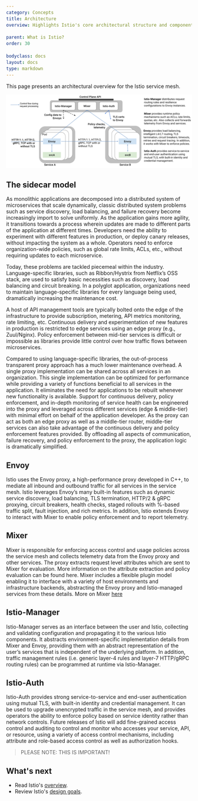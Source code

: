 ```yaml
---
category: Concepts
title: Architecture
overview: Highlights Istio's core architectural structure and components.
              
parent: What is Istio?
order: 30

bodyclass: docs
layout: docs
type: markdown
---
```



This page presents an architectural overview for the Istio service mesh.

<img src="./img/architecture/arch.svg" alt="The overall architecture of an Istio-based application." />

## The sidecar model

As monolithic applications are decomposed into a distributed system of microservices that scale dynamically, classic distributed system problems such as 
service discovery, load balancing, and failure recovery become increasingly import to solve uniformly. As the application gains more agility, it transitions
towards a process wherein updates are made to different parts of the application at different times. Developers need the ability to experiment with 
different features in production, or deploy canary releases, without impacting the system as a whole. Operators need to enforce organization-wide policies, 
such as global rate limits, ACLs, etc., without requiring updates to each microservice.

Today, these problems are tackled piecemeal within the industry. Language-specific libraries, such as Ribbon/Hystrix from Netflix’s OSS stack, are used to 
satisfy basic necessities such as discovery, load balancing and circuit breaking. In a polyglot application, organizations need to maintain 
language-specific libraries for every language being used, dramatically increasing the maintenance cost.

A host of API management tools are typically bolted onto the edge of the infrastructure to provide subscription, metering, API metrics monitoring, rate 
limiting, etc. Continuous delivery and experimentation of new features in production is restricted to edge services using an edge proxy (e.g., Zuul/Nginx). 
Policy enforcement between mid-tier services is difficult or impossible as libraries provide little control over how traffic flows between microservices.

Compared to using language-specific libraries, the out-of-process transparent proxy approach has a much lower maintenance overhead. A single proxy 
implementation can be shared across all services in an organization. This single  implementation can be optimized for performance while providing a variety 
of functions beneficial to all services in the application. It eliminates the need for applications to be rebuilt whenever new functionality is available. 
Support for continuous delivery, policy enforcement, and in-depth monitoring of service health can be engineered into the proxy and leveraged across 
different services (edge & middle-tier) with minimal effort on behalf of the application developer.  As the proxy can act as both an edge proxy as well as a
middle-tier router, middle-tier services can also take advantage of the continuous delivery and policy enforcement features provided. By offloading all 
aspects of communication, failure recovery, and policy enforcement to the proxy, the application logic is dramatically simplified.

## Envoy

Istio uses the Envoy proxy, a high-performance proxy developed in C++, to mediate all inbound and outbound traffic for all services in the service mesh. 
Istio leverages Envoy’s many built-in features such as dynamic service discovery, load balancing, TLS termination, HTTP/2 & gRPC proxying, circuit breakers,
health checks, staged rollouts with %-based traffic split, fault injection, and rich metrics. In addition, Istio extends Envoy to interact with Mixer to 
enable policy enforcement and to report telemetry.

## Mixer

Mixer is responsible for enforcing access control and usage policies across the service mesh and collects telemetry data from the Envoy proxy and other 
services. The proxy extracts request level attributes which are sent to Mixer for evaluation. More information on the attribute extraction and policy 
evaluation can be found here. Mixer includes a flexible plugin model enabling it to interface with a variety of host environments and 
infrastructure backends, abstracting 
the Envoy proxy and Istio-managed services from these details. More on Mixer [here](./mixer.html)

## Istio-Manager

Istio-Manager serves as an interface between the user and Istio, collecting and validating configuration and propagating it to the various Istio components. 
It abstracts environment-specific implementation details from Mixer and Envoy, providing them with an abstract representation of the user’s services 
that is independent of the underlying platform. In addition, traffic management rules (i.e. generic layer-4 rules and layer-7 HTTP/gRPC routing rules) can 
be programmed at runtime via Istio-Manager.

## Istio-Auth

Istio-Auth provides strong service-to-service and end-user authentication using mutual TLS, with built-in identity and credential management.
It can be used to upgrade unencrypted traffic in the service mesh, and provides operators the ability to enforce policy based
on service identity rather than network controls. Future releases of Istio will add fine-grained access control and auditing to control
and monitor who accesses your service, API, or resource, using a variety of access control mechanisms, including attribute and
role-based access control as well as authorization hooks.

> PLEASE NOTE: THIS IS IMPORTANT!

## What's next

* Read Istio's [overview](./overview.html).
* Review Istio's [design goals](./goals.html).
